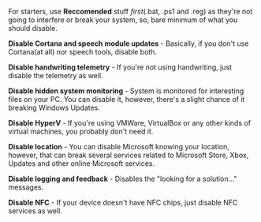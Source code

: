For starters, use **Reccomended** stuff _first_(.bat, .ps1 and .reg) as they're not going to interfere or break your system, so, bare minimum of what you should disable. 

**Disable Cortana and speech module updates** - Basically, if you don't use Cortana(at all) nor speech tools, disable both.

**Disable handwriting telemetry** - If you're not using handwriting, just disable the telemetry as well.

**Disable hidden system monitoring** - System is monitored for interesting files on your PC. You can disable it, however, there's a slight chance of it breaking Windows Updates.

**Disable HyperV** - If you're using VMWare, VirtualBox or any other kinds of virtual machines, you probably don't need it. 

**Disable location** - You can disable Microsoft knowing your location, however, that can break several services related to Microsoft Store, Xbox, Updates and other online Microsoft services.

**Disable logging and feedback** - Disables the "looking for a solution..." messages.

**Disable NFC** - If your device doesn't have NFC chips, just disable NFC services as well.
